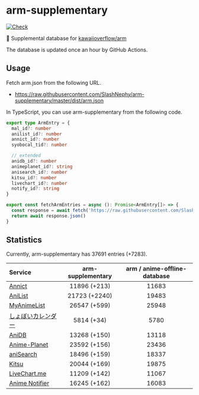 # arm-supplementary

[![Check](https://github.com/SlashNephy/arm-supplementary/actions/workflows/check-node.yml/badge.svg)](https://github.com/SlashNephy/arm-supplementary/actions/workflows/check-node.yml)

💊 Supplemental database for [kawaiioverflow/arm](https://github.com/kawaiioverflow/arm)

The database is updated once an hour by GitHub Actions.

## Usage

Fetch arm.json from the following URL.

- https://raw.githubusercontent.com/SlashNephy/arm-supplementary/master/dist/arm.json

In TypeScript, you can use arm-supplementary from the following code.

```TypeScript
export type ArmEntry = {
  mal_id?: number
  anilist_id?: number
  annict_id?: number
  syobocal_tid?: number

  // extended
  anidb_id?: number
  animeplanet_id?: string
  anisearch_id?: number
  kitsu_id?: number
  livechart_id?: number
  notify_id?: string
}

export const fetchArmEntries = async (): Promise<ArmEntry[]> => {
  const response = await fetch('https://raw.githubusercontent.com/SlashNephy/arm-supplementary/master/dist/arm.json')
  return await response.json()
}
```

## Statistics

Currently, arm-supplementary has 37691 entries (+7283).

| Service                                     | arm-supplementary | arm / anime-offline-database |
| :------------------------------------------ | :---------------: | :--------------------------: |
| [Annict](https://annict.com)                |   11896 (+213)    |            11683             |
| [AniList](https://anilist.co)               |   21723 (+2240)   |            19483             |
| [MyAnimeList](https://myanimelist.net)      |   26547 (+599)    |            25948             |
| [しょぼいカレンダー](https://cal.syoboi.jp) |    5814 (+34)     |             5780             |
| [AniDB](https://anidb.net)                  |   13268 (+150)    |            13118             |
| [Anime-Planet](https://anime-planet.com)    |   23592 (+156)    |            23436             |
| [aniSearch](https://anisearch.com)          |   18496 (+159)    |            18337             |
| [Kitsu](https://kitsu.io)                   |   20044 (+169)    |            19875             |
| [LiveChart.me](https://livechart.me)        |   11209 (+142)    |            11067             |
| [Anime Notifier](https://notify.moe)        |   16245 (+162)    |            16083             |
